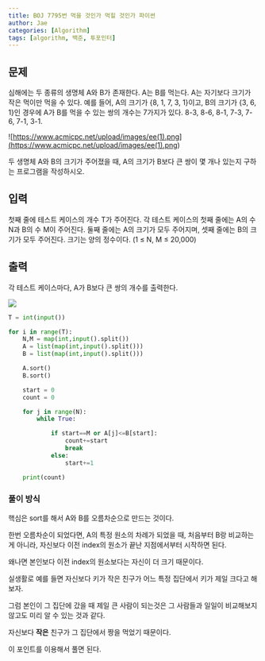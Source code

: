 ```yaml
---
title: BOJ 7795번 먹을 것인가 먹힐 것인가 파이썬
author: Jae
categories: [Algorithm]
tags: [algorithm, 백준, 투포인터]
---
```


## 문제

심해에는 두 종류의 생명체 A와 B가 존재한다. A는 B를 먹는다. A는 자기보다 크기가 작은 먹이만 먹을 수 있다. 예를 들어, A의 크기가 {8, 1, 7, 3, 1}이고, B의 크기가 {3, 6, 1}인 경우에 A가 B를 먹을 수 있는 쌍의 개수는 7가지가 있다. 8-3, 8-6, 8-1, 7-3, 7-6, 7-1, 3-1.

![https://www.acmicpc.net/upload/images/ee(1).png](<https://www.acmicpc.net/upload/images/ee(1).png>)

두 생명체 A와 B의 크기가 주어졌을 때, A의 크기가 B보다 큰 쌍이 몇 개나 있는지 구하는 프로그램을 작성하시오.

## 입력

첫째 줄에 테스트 케이스의 개수 T가 주어진다. 각 테스트 케이스의 첫째 줄에는 A의 수 N과 B의 수 M이 주어진다. 둘째 줄에는 A의 크기가 모두 주어지며, 셋째 줄에는 B의 크기가 모두 주어진다. 크기는 양의 정수이다. (1 ≤ N, M ≤ 20,000)

## 출력

각 테스트 케이스마다, A가 B보다 큰 쌍의 개수를 출력한다.

![](https://imagedelivery.net/v7-TZByhOiJbNM9RaUdzSA/114f9782-5a06-4113-6b98-dadf7f726700/public)

```python
T = int(input())

for i in range(T):
    N,M = map(int,input().split())
    A = list(map(int,input().split()))
    B = list(map(int,input().split()))

    A.sort()
    B.sort()

    start = 0
    count = 0

    for j in range(N):
        while True:

            if start==M or A[j]<=B[start]:
                count+=start
                break
            else:
                start+=1

    print(count)
```

### 풀이 방식

핵심은 sort를 해서 A와 B를 오름차순으로 만드는 것이다.

한번 오름차순이 되었다면, A의 특정 원소의 차례가 되었을 때, 처음부터 B랑 비교하는게 아니라, 자신보다 이전 index의 원소가 끝난 지점에서부터 시작하면 된다.

왜나면 본인보다 이전 index의 원소보다는 자신이 더 크기 때문이다.

실생활로 예를 들면 자신보다 키가 작은 친구가 어느 특정 집단에서 키가 제일 크다고 해보자.

그럼 본인이 그 집단에 갔을 때 제일 큰 사람이 되는것은 그 사람들과 일일이 비교해보지 않고도 미리 알 수 있는 것과 같다.

자신보다 **작은** 친구가 그 집단에서 짱을 먹었기 때문이다.

이 포인트를 이용해서 풀면 된다.
